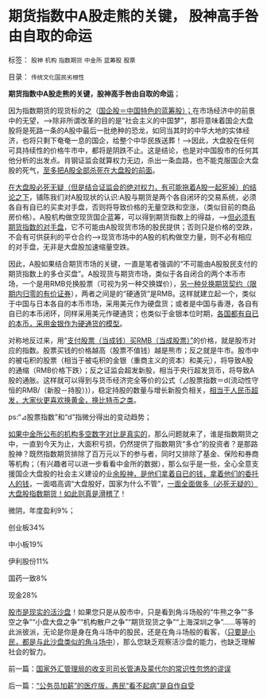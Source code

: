 # 期货指数中A股走熊的关键，&nbsp;股神高手咎由自取的命运

标签： `股神` `机构` `指数期货` `中金所` `蓝筹股` `股票` 

目录： `传统文化国民劣根性`

**期货指数中A股走熊的关键，股神高手咎由自取的命运**；

因为指数期货的现货标的之（[国企股＝中国特色的蓝筹股）；](../../../2009/5/12/内需三要素：股市牛市不服务于国企解困将拉动内需.md)在市场经济中的前景中的无望，——>除非所谓改革的目的是“社会主义的中国梦”，那将意味着国企大盘股将是死路一条的A股中最后一批绝种的恐龙，如同当其时的中华大地的实体经济，也将只剩下奄奄一息的国企，给整个中华民族送葬！——>因此，大盘股在任何可具持续性的价格牛市中，都将是阴跌不止。这是结论，也是对中国股市的任何其他分析的出发点。肖钢证监会就算权力无边，杀出一条血路，也不能克服国企大盘股的死气，[至多把A股全部杀死在大盘股的前面](../../../2013/12/2/国企大盘股会最后一批死掉，小盘民企股会第一批走牛.md)。

[在大盘股必死无疑（但是结合证监会的绝对权力，有可能拖着A股一起死掉）的结论之下](../../../2014/1/27/理性投资的两种语义：政治正确和中世纪的道德经济学.md)，铺陈我们对A股现状的认识:A股与期货是两个各自闭环的交易系统，必须各自有自已的买卖对手盘，否则将导致价格的无量空跌和空涨，（类似目前的商品房价格）。A股机构做空现货国企蓝筹，可以得到期货指数上的得益，——>[但必须有期货指数的对手盘](../../../2010/5/26/指数期货的交换同样创造价值.md)，它不可能由A股现货市场的股民提供；否则只是价格的空跌，不会有可供获利的平仓合约——>现货市场中的A股的机构做空力量，则不必有相应的对手盘，无非是大盘股加速缩量空跌。

因此，A股如果结合期货市场的关键，一直是笔者强调的“不可能由A股股民支付的期货指数上的多仓买盘”。A股现货与期货市场，类似于各自闭合的两个本币市场，一个是用RMB兑换股票（可视为另一种交换媒价），[另一种兑换期货契约（限期内归零的有价证券](../../../2013/8/23/ETF套利的炒作流程，但庄家并不存在.md)），两者之间是的“硬通货”是RMB。这样就建立起一个，类似于中国与日本各自的本币市场，采用美元作为硬盘货；或者是中国与香港，各自有自已的本币闭环，同样采用美元作硬通货；也类似于金银本位时期，[各国都有自已的本币，采用金银作为硬通货的模型](../../../2013/10/14/中美债务危机对比，卖国企不能减轻财政危机，A股的榜样.md)。

对称地反过来，用“[支付股票（当成钱）买RMB（当成股票）”](../../../2011/8/23/司空见惯的私人发行货币.md)的价格，就是股市对应的指数。股票买钱的价格越高（股票不值钱）越是熊市；反之就是牛市。股市中的被屯积的股票（相当于被屯积的金银（重商主义的资本）和美元），将导致A股的通缩（RMB价格下跌）；反之证监会超发新股，相当于央行超发货币，将导致A股的通胀。这样就可以得到与货币经济完全等价的公式（⊿股票指数＝d(流动性守恒的RMB/（新股－持股）)），稳定持股的数量与增长新股负相关，[相当于人民币超发，大家伙更喜欢换黄金，换比特币之类](../../../2012/1/10/民间理财资本流动（储蓄资金&lt;&gt;股市投资&lt;&gt;实体经济投资）.md)。

ps:“⊿股票指数”和“d”指微分得出的变动趋势；

[如果中金所公布的机构多空数字对比是真实的](../../../2014/1/27/实例演示“为什么机构期指一边倒造空”的逻辑的启示.md)，那么问题就来了，谁是指数期货之中，一直到今天为止，大面积亏损，仍然提供了指数期货“多仓”的投资者？是那路股神？既然指数期货排除了百万元以下的参与者，同时又排除了基金、保险和券商等机构；（有兴趣者可以进一步看看中金所的数据），那么似乎是一些，全心全意支援国企大盘股的社会主义建设的业[余股神，是他们拿着自已的钱，拿着他们的委托人的钱](../../../2011/7/22/股市中的国民劣根性体现的后发劣势.md)，一面唱高调“大盘股好，国家为什么不管”，[一面全面做多（必死无疑的）大盘股指数期货！如此则真是滑稽了](../../../2014/1/24/民粹化的股民，正在为背叛自已的每一分利益而奋斗.md)！

微阴，年度盈利9%；

创业板34%

中小板19%

伊利股份11%

国药一致8%

现金28%

[股市是现实的活沙盘](../../../2013/8/2/股市是社会的活沙盘，社会是股市的生态圈.md)！如果您只是从股市中，只是看到角斗场般的“牛熊之争”“多空之争”“小盘大盘之争”“机构散户之争”“期货现货之争”“上海深圳之争”……等等的此派彼派，无论是你是身在角斗场中的股民，还是在角斗场般的看客，（[只要是小民，都是与此沙盘类似的角斗场中](../../../2007/8/28/中国股市，也就是罗马的角斗场.md)），那么您缺乏观察活沙盘的能力，也缺乏理解社会的智力。

前一篇：[国家外汇管理局的收支司司长管涛及蒙代尔的常识性忽悠的谬误](../../../2014/1/28/国家外汇管理局的收支司司长管涛及蒙代尔的常识性忽悠的谬误.md)

后一篇：[“公务员加薪”的医疗版，愚民“看不起病”是自作自受](../../../2014/1/29/“公务员加薪”的医疗版，愚民“看不起病”是自作自受.md)